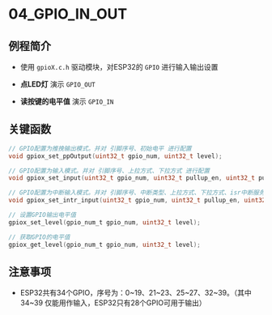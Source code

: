 # 04_GPIO_IN_OUT

## 例程简介

- 使用 `gpioX.c.h` 驱动模块，对ESP32的 `GPIO` 进行输入输出设置

- **点LED灯** 演示 `GPIO_OUT`

- **读按键的电平值**  演示 `GPIO_IN`



## 关键函数

```c
// GPIO配置为推挽输出模式。并对 引脚序号、初始电平 进行配置
void gpiox_set_ppOutput(uint32_t gpio_num, uint32_t level);

// GPIO配置为输入模式。并对 引脚序号、上拉方式、下拉方式 进行配置
void gpiox_set_input(uint32_t gpio_num, uint32_t pullup_en, uint32_t pulldown_en);

// GPIO配置为中断输入模式。并对 引脚序号、中断类型、上拉方式、下拉方式、isr中断服务函数 进行配置。
void gpiox_set_intr_input(uint32_t gpio_num, uint32_t pullup_en, uint32_t pulldown_en, uint32_t intr_type, void *isr_handler);

// 设置GPIO输出电平值
gpiox_set_level(gpio_num_t gpio_num, uint32_t level);

// 获取GPIO的电平值
gpiox_get_level(gpio_num_t gpio_num, uint32_t level);
```


## 注意事项

- ESP32共有34个GPIO，序号为：0~19、21~23、25~27、32~39。（其中 34~39 仅能用作输入，ESP32只有28个GPIO可用于输出）